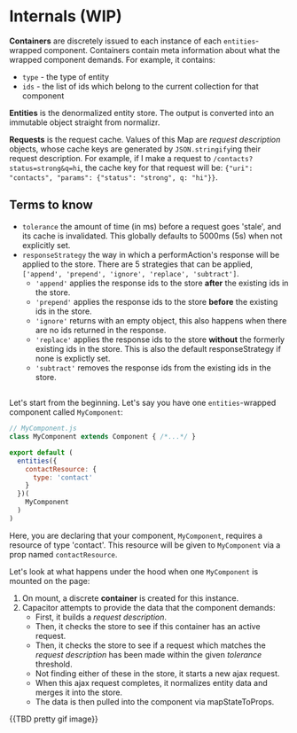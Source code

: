 Internals (WIP)
===============

**Containers** are discretely issued to each instance of each `entities`-wrapped component.
Containers contain meta information about what the wrapped component demands. For example, it contains:
- `type` - the type of entity
- `ids` - the list of ids which belong to the current collection for that component

**Entities** is the denormalized entity store. The output is converted into an immutable object straight from normalizr.

**Requests** is the request cache. Values of this Map are *request description* objects, whose cache keys are generated
by `JSON.stringify`ing their request description.
For example, if I make a request to `/contacts?status=strong&q=hi`, the cache key for that request will be:
`{"uri": "contacts", "params": {"status": "strong", q: "hi"}}`.

## Terms to know

- `tolerance` the amount of time (in ms) before a request goes 'stale', and its cache is invalidated.
This globally defaults to 5000ms (5s) when not explicitly set.
- `responseStrategy` the way in which a performAction's response will be applied to the store. There are 5 strategies
that can be applied, `['append', 'prepend', 'ignore', 'replace', 'subtract']`.
  - `'append'` applies the response ids to the store **after** the existing ids in the store.
  - `'prepend'` applies the response ids to the store **before** the existing ids in the store.
  - `'ignore'` returns with an empty object, this also happens when there are no ids returned in the response.
  - `'replace'` applies the response ids to the store **without** the formerly existing ids in the store. This is also
  the default responseStrategy if none is explictly set.
  - `'subtract'` removes the response ids from the existing ids in the store.

##

Let's start from the beginning. Let's say you have one `entities`-wrapped component called `MyComponent`:

```js
// MyComponent.js
class MyComponent extends Component { /*...*/ }

export default (
  entities({
    contactResource: {
      type: 'contact'
    }
  })(
    MyComponent
  )
)
```

Here, you are declaring that your component, `MyComponent`, requires a resource of type 'contact'. This resource will
be given to `MyComponent` via a prop named `contactResource`.

Let's look at what happens under the hood when one `MyComponent` is mounted on the page:
1) On mount, a discrete **container** is created for this instance.
2) Capacitor attempts to provide the data that the component demands:
   - First, it builds a *request description*.
   - Then, it checks the store to see if this container has an active request.
   - Then, it checks the store to see if a request which matches the *request description* has been made within the given
   *tolerance* threshold.
   - Not finding either of these in the store, it starts a new ajax request.
   - When this ajax request completes, it normalizes entity data and merges it into the store.
   - The data is then pulled into the component via mapStateToProps.

{{TBD pretty gif image}}
